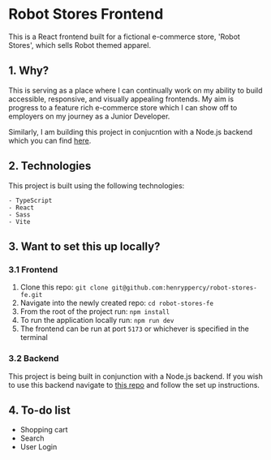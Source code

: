 # Robot Stores Frontend
 
This is a React frontend built for a fictional e-commerce store, 'Robot Stores', which sells Robot themed apparel. 

## 1. Why?
This is serving as a place where I can continually work on my ability to build accessible, responsive, and visually appealing frontends. My aim is progress to a feature rich e-commerce store which I can show off to employers on my journey as a Junior Developer. 

Similarly, I am building this project in conjucntion with a Node.js backend which you can find [here](https://github.com/henryppercy/robot-stores-be).

## 2. Technologies 
This project is built using the following technologies:

    - TypeScript
    - React
    - Sass
    - Vite
    
## 3. Want to set this up locally?

### 3.1 Frontend

1. Clone this repo: `git clone git@github.com:henryppercy/robot-stores-fe.git`
2. Navigate into the newly created repo: `cd robot-stores-fe`
3. From the root of the project run: `npm install`
4. To run the application locally run: `npm run dev`
5. The frontend can be run at port `5173` or whichever is specified in the terminal

### 3.2 Backend

This project is being built in conjunction with a Node.js backend. If you wish to use this backend navigate to [this repo](https://github.com/henryppercy/robot-stores-be) and follow the set up instructions. 

## 4. To-do list

- Shopping cart
- Search
- User Login


